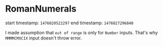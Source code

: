 # RomanNumerals
start timestamp: `1476020522297`
end timestamp: `1476027296840`

I made assumption that `out of range` is only for `Number` inputs. That's why `MMMMCMXCIX` input doesn't throw error. 